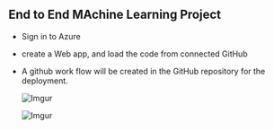 ## End to End MAchine Learning Project

- Sign in to Azure
- create a Web app, and load the code from connected GitHub
- A github work flow will be created in the GitHub repository for the deployment.


   ![Imgur](https://imgur.com/fcMXAlB.png)

  ![Imgur](https://imgur.com/QWsex3J.png)
